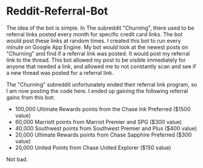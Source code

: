 # Reddit-Referral-Bot
The idea of the bot is simple. In The subreddit "Churning", there used to be referral links posted every month for specific credit card links. The bot would post these links at random times. I created this bot to run every minute on Google App Engine. My bot would look at the newest posts on "Churning" and find if a referral link was posted. It would post my referral link to the thread. This bot allowed my post to be visible immediately for anyone that needed a link, and allowed me to not constantly scan and see if a new thread was posted for a referral link.

The "Churning" subreddit unfortunately ended their referral link program, so I am now posting the code here. I ended up gaining the following referral gains from this bot:

* 100,000 Ultimate Rewards points from the Chase Ink Preferred ($1500 value)
* 60,000 Marriott points from Marriot Premier and SPG ($300 value)
* 40,000 Southwest points from Southwest Premier and Plus ($400 value)
* 20,000 Ultimate Rewards points from Chase Sapphire Preferred ($300 value)
* 20,000 United Points from Chase United Explorer ($150 value)

Not bad.

